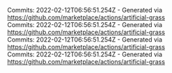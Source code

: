 Commits: 2022-02-12T06:56:51.254Z - Generated via https://github.com/marketplace/actions/artificial-grass
<br>
Commits: 2022-02-12T06:56:51.254Z - Generated via https://github.com/marketplace/actions/artificial-grass
<br>
Commits: 2022-02-12T06:56:51.254Z - Generated via https://github.com/marketplace/actions/artificial-grass
<br>
Commits: 2022-02-12T06:56:51.254Z - Generated via https://github.com/marketplace/actions/artificial-grass
<br>
